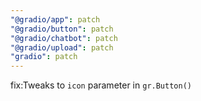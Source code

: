 ```yaml
---
"@gradio/app": patch
"@gradio/button": patch
"@gradio/chatbot": patch
"@gradio/upload": patch
"gradio": patch
---
```


fix:Tweaks to `icon` parameter in `gr.Button()`
